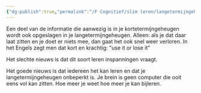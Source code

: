 ```yaml
---
{"dg-publish":true,"permalink":"/F Cognitief/slim leren/langetermijngeheugen/","created":"2025-06-05T07:03:21.025+02:00","updated":"2025-09-03T07:56:00.171+02:00"}
---
```






Een deel van de informatie die aanwezig is in je kortetermijngeheugen wordt ook opgeslagen in je langetermijngeheugen.  Alleen: als je dat daar laat zitten en je doet er niets mee, dan gaat het ook snel weer verloren. In het Engels zegt men dat kort en krachtig: "use it or lose it"

Het slechte nieuws is dat dit soort leren inspanningen vraagt. 

Het goede nieuws is dat iedereen het kan leren en dat je langetermijngeheugen onbeperkt is. Je brein is geen computer die ooit eens vol kan zitten. Hoe meer je weet hoe meer je kan bijleren. 